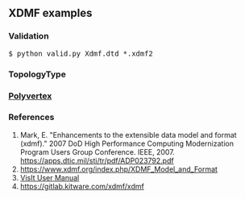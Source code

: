 <h2>XDMF examples</h2>

<h3>Validation</h3>

<pre>
$ python valid.py Xdmf.dtd *.xdmf2
</pre>

<h3>TopologyType<h3>

[Polyvertex](polyvertex.xdmf2)

<h3>References</h3>

1. Mark, E. "Enhancements to the extensible data model and format
(xdmf)." 2007 DoD High Performance Computing Modernization Program
Users Group Conference. IEEE, 2007.
<https://apps.dtic.mil/sti/tr/pdf/ADP023792.pdf>
2. <https://www.xdmf.org/index.php/XDMF_Model_and_Format>
3. [VisIt User Manual](https://visit-sphinx-github-user-manual.readthedocs.io/en/task-allen-vtk9_master_ospray/data_into_visit/XdmfFormat.html)
3. <https://gitlab.kitware.com/xdmf/xdmf>
